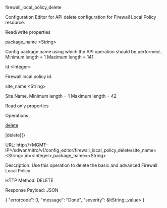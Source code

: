 firewall\_local\_policy\_delete

Configuration Editor for API delete configuration for Firewall Local Policy resource.

Read/write properties

package\_name &lt;String&gt;

Config package name using which the API operation should be performed.. Minimum length = 1 Maximum length = 141

id &lt;Integer&gt;

Firewall local policy id.

site\_name &lt;String&gt;

Site Name. Minimum length = 1 Maximum length = 42

Read only properties

Operations

[delete](#delete)

[delete]{}

URL: http://&lt;MGMT-IP&gt;/sdwan/nitro/v1/config\_editor/firewall\_local\_policy\_delete/site\_name=&lt;String&gt;,id=&lt;Integer&gt;,package\_name=&lt;String&gt;

Description: Use this operation to delete the basic and advanced Firewall Local Policy

HTTP Method: DELETE

Response Payload: JSON

{ "errorcode": 0, "message": "Done", "severity": &ltString;\_value&gt; }
